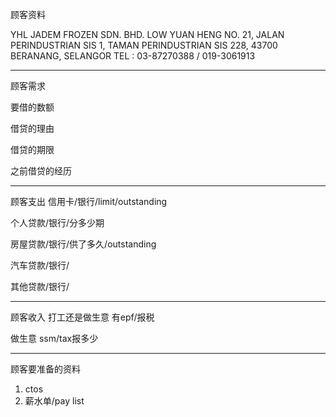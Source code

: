 顾客资料

YHL JADEM FROZEN SDN. BHD. 
LOW YUAN HENG NO. 21, JALAN PERINDUSTRIAN SIS 1, TAMAN PERINDUSTRIAN SIS 228, 43700 BERANANG, SELANGOR TEL : 03-87270388 / 019-3061913

-----------------
顾客需求


要借的数额

借贷的理由

借贷的期限

之前借贷的经历


--------------
顾客支出
信用卡/银行/limit/outstanding


个人贷款/银行/分多少期

房屋贷款/银行/供了多久/outstanding

汽车贷款/银行/


其他贷款/银行/

-----------
顾客收入
打工还是做生意
有epf/报税

做生意 ssm/tax报多少

-------
顾客要准备的资料
1. ctos
2. 薪水单/pay list




